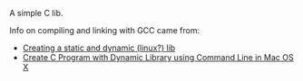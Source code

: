 A simple C lib.

Info on compiling and linking with GCC came from:

 * [Creating a static and dynamic (linux?) lib](http://goo.gl/lTGHT)
 * [Create C Program with Dynamic Library using Command Line in Mac OS X](http://goo.gl/OXzgGS)


